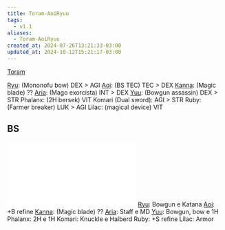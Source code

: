 ```yaml
---
title: Toram-AoiRyuu
tags:
  - v1.1
aliases:
  - Toram-AoiRyuu
created_at: 2024-07-26T13:21:33-03:00
updated_at: 2024-10-12T15:21:17-03:00
---
```


[Toram](../../../../entrada/2024/07/26/Toram.md)

[Ryu](../../../../retorno/2024/07/08/Toram_Ryu.md): (Mononofu bow) DEX > AGI
[Aoi](../../../../retorno/2024/07/08/Toram_Aoi.md): (BS TEC) TEC > DEX
[Kanna](../../../../retorno/2024/07/08/Toram_Kanna.md): (Magic blade) ??
[Aria](../../../../retorno/2024/07/08/Toram_Aria.md): (Mago exorcista) INT > DEX
[Yuu](../../../../retorno/2024/07/08/Toram_Yuu.md): (Bowgun assassin) DEX > STR
Phalanx: (2H bersek) VIT
Komari (Dual sword): AGI > STR
Ruby: (Farmer breaker) LUK > AGI
Lilac: (magical device) VIT 
## BS

![AoiRyuu_BS.excalidraw](../../../../../_excalidraw/AoiRyuu_BS.excalidraw.md)
[Ryu](../../../../retorno/2024/07/08/Toram_Ryu.md): Bowgun e Katana
[Aoi](../../../../retorno/2024/07/08/Toram_Aoi.md): +B refine
[Kanna](../../../../retorno/2024/07/08/Toram_Kanna.md): (Magic blade) ??
[Aria](../../../../retorno/2024/07/08/Toram_Aria.md): Staff e MD
[Yuu](../../../../retorno/2024/07/08/Toram_Yuu.md): Bowgun, bow e 1H
Phalanx: 2H e 1H
Komari: Knuckle e Halberd
Ruby: +S refine
Lilac: Armor